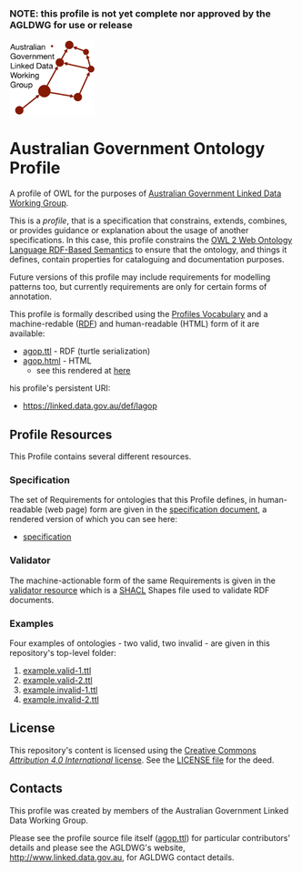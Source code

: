 
### NOTE: this profile is not yet complete nor approved by the AGLDWG for use or release

![](agldwg-logo-ochre-150.png)

# Australian Government Ontology Profile
A profile of OWL for the purposes of [Australian Government Linked Data Working Group](https://www.linked.data.gov.au).

This is a *profile*, that is a specification that constrains, extends, combines, or provides guidance or explanation about the usage of another specifications. In this case, this profile constrains the [OWL 2 Web Ontology Language
RDF-Based Semantics](https://www.w3.org/TR/owl2-rdf-based-semantics/) to ensure that the ontology, and things it defines, contain properties for cataloguing and documentation purposes.

Future versions of this profile may include requirements for modelling patterns too, but currently requirements are only for certain forms of annotation.

This profile is formally described using the [Profiles Vocabulary](https://www.w3.org/TR/dx-prof/) and a machine-redable ([RDF](https://www.w3.org/RDF/)) and human-readable (HTML) form of it are available:

* [agop.ttl](profile.ttl) - RDF (turtle serialization)
* [agop.html](profile.html) - HTML
  * see this rendered at [here](https://rawcdn.githack.com/AGLDWG/agop/a9e85a31a53985375f908d17875695005c207367/agop.html)

his profile's persistent URI:

* <https://linked.data.gov.au/def/lagop>


## Profile Resources
This Profile contains several different resources.

### Specification
The set of Requirements for ontologies that this Profile defines, in human-readable (web page) form are given in the [specification document](specification.html), a rendered version of which you can see here:

* [specification](https://rawcdn.githack.com/AGLDWG/agop/a9e85a31a53985375f908d17875695005c207367/specification.html)

### Validator
The machine-actionable form of the same Requirements is given in the [validator resource](validator.shacl.ttl) which is a [SHACL](https://www.w3.org/TR/shacl/) Shapes file used to validate RDF documents.


### Examples
Four examples of ontologies - two valid, two invalid - are given in this repository's top-level folder:

1. [example.valid-1.ttl](example.valid-1.ttl)
1. [example.valid-2.ttl](example.valid-2.ttl)
1. [example.invalid-1.ttl](example.invalid-1.ttl)
1. [example.invalid-2.ttl](example.invalid-2.ttl)


## License
This repository's content is licensed using the [Creative Commons *Attribution 4.0 International* license](https://creativecommons.org/licenses/by/4.0/). See the [LICENSE file](LICENSE) for the deed.


## Contacts
This profile was created by members of the Australian Government Linked Data Working Group.

Please see the profile source file itself ([agop.ttl](agop.ttl)) for particular contributors' details and please see the AGLDWG's website, <http://www.linked.data.gov.au>, for AGLDWG contact details.
